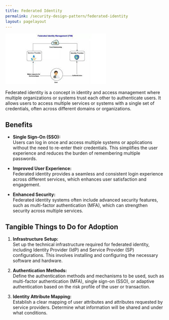 ```yaml
---
title: Federated Identity 
permalink: /security-design-pattern/federated-identity
layout: pagelayout
---
```


![Federated Identity Management](./../../pictures/Federated-Identity.png)

Federated identity is a concept in identity and access management where multiple organizations or systems trust each other to authenticate users. It allows users to access multiple services or systems with a single set of credentials, often across different domains or organizations.

## Benefits

- **Single Sign-On (SSO):**  
  Users can log in once and access multiple systems or applications without the need to re-enter their credentials. This simplifies the user experience and reduces the burden of remembering multiple passwords.

- **Improved User Experience:**  
  Federated identity provides a seamless and consistent login experience across different services, which enhances user satisfaction and engagement.

- **Enhanced Security:**  
  Federated identity systems often include advanced security features, such as multi-factor authentication (MFA), which can strengthen security across multiple services.

## Tangible Things to Do for Adoption

1. **Infrastructure Setup:**  
   Set up the technical infrastructure required for federated identity, including Identity Provider (IdP) and Service Provider (SP) configurations. This involves installing and configuring the necessary software and hardware.

2. **Authentication Methods:**  
   Define the authentication methods and mechanisms to be used, such as multi-factor authentication (MFA), single sign-on (SSO), or adaptive authentication based on the risk profile of the user or transaction.

3. **Identity Attribute Mapping:**  
   Establish a clear mapping of user attributes and attributes requested by service providers. Determine what information will be shared and under what conditions.


